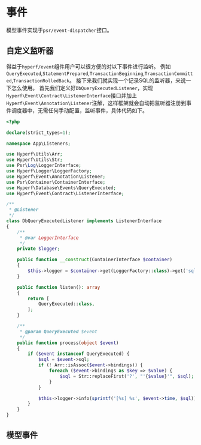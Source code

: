 # 事件
模型事件实现于`psr/event-dispatcher`接口。

## 自定义监听器
得益于`hyperf/event`组件用户可以很方便的对以下事件进行监听。
例如`QueryExecuted`,`StatementPrepared`,`TransactionBeginning`,`TransactionCommitted`,`TransactionRolledBack`。
接下来我们就实现一个记录SQL的监听器，来说一下怎么使用。
首先我们定义好`DbQueryExecutedListener`，实现`Hyperf\Event\Contract\ListenerInterface`接口并加上`Hyperf\Event\Annotation\Listener`注解，这样框架就会自动把监听器注册到事件调度器中，无需任何手动配置，监听事件，具体代码如下。

```php
<?php

declare(strict_types=1);

namespace App\Listeners;

use Hyperf\Utils\Arr;
use Hyperf\Utils\Str;
use Psr\Log\LoggerInterface;
use Hyperf\Logger\LoggerFactory;
use Hyperf\Event\Annotation\Listener;
use Psr\Container\ContainerInterface;
use Hyperf\Database\Events\QueryExecuted;
use Hyperf\Event\Contract\ListenerInterface;

/**
 * @Listener
 */
class DbQueryExecutedListener implements ListenerInterface
{
    /**
     * @var LoggerInterface
     */
    private $logger;

    public function __construct(ContainerInterface $container)
    {
        $this->logger = $container->get(LoggerFactory::class)->get('sql');
    }

    public function listen(): array
    {
        return [
            QueryExecuted::class,
        ];
    }

    /**
     * @param QueryExecuted $event
     */
    public function process(object $event)
    {
        if ($event instanceof QueryExecuted) {
            $sql = $event->sql;
            if (! Arr::isAssoc($event->bindings)) {
                foreach ($event->bindings as $key => $value) {
                    $sql = Str::replaceFirst('?', "'{$value}'", $sql);
                }
            }

            $this->logger->info(sprintf('[%s] %s', $event->time, $sql));
        }
    }
}

```

## 模型事件
